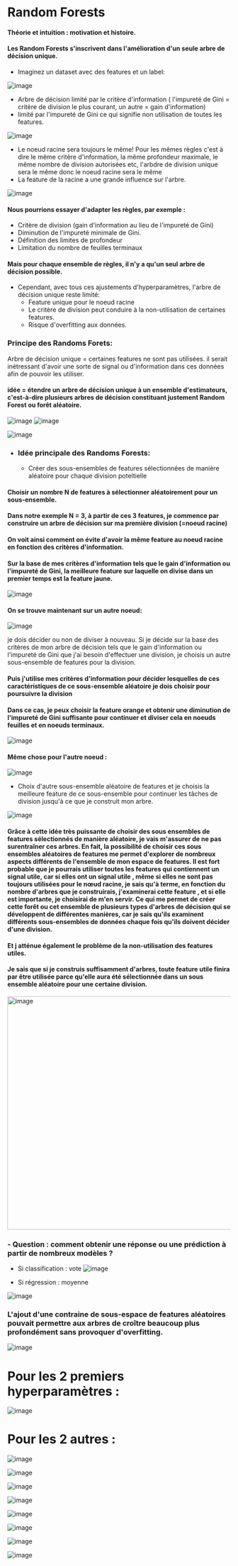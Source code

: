 # Random Forests
#### Théorie et intuition : motivation et histoire.
#### Les Random Forests s'inscrivent dans l'amélioration d'un seule arbre de décision unique. 
- Imaginez un dataset avec des features et un label:
  
![image](https://github.com/Brahim-AIT-OUALI/Random_Forest/assets/115220907/691c1d31-34d2-449a-afc2-f029fd801efc)

- Arbre de décision limité par le critère d'information ( l'impureté de Gini = critère de division le plus courant, un autre = gain d'information)
- limité par l'impureté de Gini ce qui signifie non utilisation de toutes les features. 

![image](https://github.com/Brahim-AIT-OUALI/Random_Forest/assets/115220907/734609f6-f376-4c29-bf75-c73ffe2fe28b)

- Le noeud racine sera toujours le même! Pour les mêmes règles c'est à dire le même critère d'information, la même profondeur maximale, le même nombre de division autorisées etc, l'arbdre de division unique sera le même donc le noeud racine sera le même
- La feature de la racine a une grande influence sur l'arbre.
  
![image](https://github.com/Brahim-AIT-OUALI/Random_Forest/assets/115220907/623163d8-b670-4d82-a7c0-556463f4fb8d)

#### Nous pourrions essayer d'adapter les règles, par exemple :
 - Critère de division (gain d'information au lieu de l'impureté de Gini)
 - Diminution de l'impureté minimale de Gini.
 - Définition des limites de profondeur
 - Limitation du nombre de feuilles terminaux
#### Mais pour chaque ensemble de règles, il n'y a qu'un seul arbre de décision possible.
- Cependant, avec tous ces ajustements d'hyperparamètres, l'arbre de décision unique reste limité:
   - Feature unique pour le noeud racine
   - Le critère de division peut conduire à la non-utilisation de certaines features.
   - Risque d'overfitting aux données.
### Principe des Randoms Forets: 
Arbre de décision unique = certaines features ne sont pas utilisées. il serait inétressant d'avoir une sorte de signal ou d'information dans ces données afin de pouvoir les utiliser.

#### idée = étendre un arbre de décision unique à un ensemble d'estimateurs, c'est-à-dire  plusieurs arbres de décision constituant justement Random Forest ou forêt aléatoire.


![image](https://github.com/Brahim-AIT-OUALI/Random_Forest/assets/115220907/542f9f8e-d48e-4723-be04-694c0c30da79)
![image](https://github.com/Brahim-AIT-OUALI/Random_Forest/assets/115220907/9b45da29-34b2-4fe3-b384-ccb070e496c2)

![image](https://github.com/Brahim-AIT-OUALI/Random_Forest/assets/115220907/322523ac-2cc8-4560-bf4f-0bbb7322578f)

- ### Idée principale des Randoms Forests:
  - Créer des sous-ensembles de features sélectionnées de manière aléatoire pour chaque division poteltielle
#### Choisir un nombre N de features à sélectionner aléatoirement pour un sous-ensemble. 
#### Dans notre exemple N  = 3, à partir de ces 3 features, je commence par construire un arbre de décision sur ma première division (=noeud racine)
#### On voit ainsi comment on évite d'avoir la même feature au noeud racine en fonction des critères d'information.
#### Sur la base de mes critères d'information tels que le gain d'information ou l'impureté de Gini, la meilleure feature sur laquelle on divise dans un premier temps est la feature jaune.
![image](https://github.com/Brahim-AIT-OUALI/Random_Forest/assets/115220907/dd7c7ec3-fb14-4114-8f5b-ac313353426e)

#### On se trouve maintenant sur un autre **noeud**:

![image](https://github.com/Brahim-AIT-OUALI/Random_Forest/assets/115220907/a954d899-9b03-4c8a-8610-8f7359245728)

je dois décider ou non de diviser à nouveau. Si je décide sur la base des critères de mon arbre de décision tels que le gain d'information ou l'impureté de Gini que j'ai besoin d'effectuer une division, je choisis un autre sous-ensemble de features pour la division. 
#### Puis j'utilise mes critères d'information pour décider lesquelles de ces caractéristiques de ce sous-ensemble aléatoire je dois choisir pour poursuivre la division
#### Dans ce cas, je peux choisir la feature orange et obtenir une diminution de l'impureté de Gini suffisante pour continuer et diviser cela en noeuds feuilles et en noeuds terminaux.

![image](https://github.com/Brahim-AIT-OUALI/Random_Forest/assets/115220907/0c056817-9ebf-49b9-9d57-9da0119f8c8c)

#### Même chose pour l'autre **noeud** :

![image](https://github.com/Brahim-AIT-OUALI/Random_Forest/assets/115220907/3b1594fb-29a2-4d34-b918-09d1a566fa27)


- Choix d'autre sous-ensemble aléatoire de features et je choisis la meilleure feature de ce sous-ensemble pour continuer les tâches de division jusqu'à ce que je construit mon arbre.

![image](https://github.com/Brahim-AIT-OUALI/Random_Forest/assets/115220907/cf98e75b-1b4e-4984-9aa5-b56f02beb1a5)

#### Grâce à cette idée très puissante de choisir des sous ensembles de features sélectionnés de manière aléatoire, je vais m'assurer de ne pas surentraîner ces arbres. En fait, la possibilité de choisir ces sous ensembles aléatoires de features me permet d'explorer de nombreux aspects différents de l'ensemble de mon espace de features. Il est fort probable que je pourrais utiliser toutes les features qui contiennent un signal utile, car si elles ont un signal utile , même si elles ne sont pas toujours utilisées pour le nœud racine, je sais qu'à terme, en fonction du nombre d'arbres que je construirais, j'examinerai cette feature , et si elle est importante, je choisirai de m'en servir. Ce qui me permet de créer cette forêt ou cet ensemble de plusieurs types d'arbres de décision qui se développent de différentes manières, car je sais qu'ils examinent différents sous-ensembles de données chaque fois qu'ils doivent décider d'une division. 
#### Et j atténue également le problème de la non-utilisation des features utiles. 
#### Je sais que si je construis suffisamment d'arbres, toute feature utile finira par être utilisée parce qu'elle aura été sélectionnée dans un sous ensemble aléatoire pour une certaine division. 

<img width="527" alt="image" src="https://github.com/Brahim-AIT-OUALI/Random_Forest/assets/115220907/ffd80da8-fdb5-4837-b9ad-c9cbc9a68bcf">


### - Question : comment obtenir une réponse ou une prédiction à partir de nombreux modèles ?
 - Si classification : vote
![image](https://github.com/Brahim-AIT-OUALI/Random_Forest/assets/115220907/52d485f7-269f-44ad-8185-03ef3851b98c)

 - Si régression : moyenne

![image](https://github.com/Brahim-AIT-OUALI/Random_Forest/assets/115220907/e5ea8708-7855-42b3-9cfe-d1c3248df3ae)

### L'ajout d'une contraine de sous-espace de features aléatoires pouvait permettre aux arbres de croître beaucoup plus profondément sans provoquer d'overfitting.

![image](https://github.com/Brahim-AIT-OUALI/Random_Forest/assets/115220907/b3da1d6a-baf7-4ff5-b538-4cbaacbbe2c9)

# Pour les 2 premiers hyperparamètres :
![image](https://github.com/Brahim-AIT-OUALI/Random_Forest/assets/115220907/bbff0ed7-094b-43dc-9edf-d653ffd644d9)

# Pour les 2 autres : 
![image](https://github.com/Brahim-AIT-OUALI/Random_Forest/assets/115220907/dde02cd3-66e3-451d-805e-c0963994a86d)

![image](https://github.com/Brahim-AIT-OUALI/Random_Forest/assets/115220907/bc75ddec-0cc5-400e-a4d2-f2f12c2af27f)

![image](https://github.com/Brahim-AIT-OUALI/Random_Forest/assets/115220907/d338e397-38ea-4dd6-bf9e-f4dd29d52842)

![image](https://github.com/Brahim-AIT-OUALI/Random_Forest/assets/115220907/0d3145cb-5b8c-48d6-ad47-eb7b6c7f0d8c)

![image](https://github.com/Brahim-AIT-OUALI/Random_Forest/assets/115220907/b629fa1f-00c1-4701-b3fa-6409493f948a)

![image](https://github.com/Brahim-AIT-OUALI/Random_Forest/assets/115220907/b1266cd3-d2b0-44ae-9111-298d7d743f21)

![image](https://github.com/Brahim-AIT-OUALI/Random_Forest/assets/115220907/44802d52-e844-4f8c-bc1a-1ed77b112b01)

![image](https://github.com/Brahim-AIT-OUALI/Random_Forest/assets/115220907/050a9ccf-1cf0-4a39-b380-20776d72c65f)






















